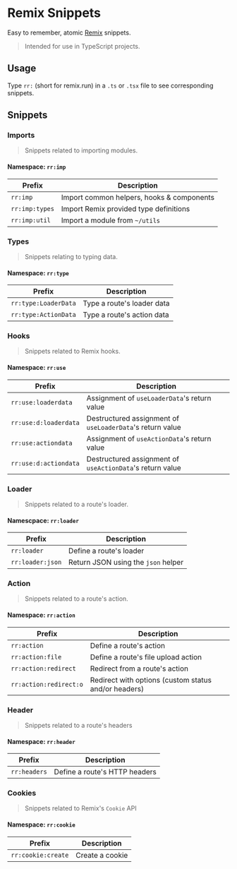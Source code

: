 # Remix Snippets

Easy to remember, atomic [Remix](https://remix.run) snippets.

> Intended for use in TypeScript projects.

## Usage

Type `rr:` (short for remix.run) in a `.ts` or `.tsx` file to see corresponding snippets.

## Snippets

### Imports

>Snippets related to importing modules.

#### Namespace: `rr:imp`

|Prefix          |Description                               |
|----------------|------------------------------------------|
|`rr:imp`        |Import common helpers, hooks & components |
|`rr:imp:types`  |Import Remix provided type definitions    |
|`rr:imp:util`   |Import a module from `~/utils`            |


### Types

> Snippets relating to typing data.

#### Namespace: `rr:type`

|Prefix                |Description                        |
|----------------------|-----------------------------------|
|`rr:type:LoaderData`  |Type a route's loader data         |
|`rr:type:ActionData`  |Type a route's action data         |

### Hooks

> Snippets related to Remix hooks.

#### Namespace: `rr:use`

|Prefix                |Description                                              |
|----------------------|---------------------------------------------------------|
|`rr:use:loaderdata`   |Assignment of `useLoaderData`'s return value             |
|`rr:use:d:loaderdata` |Destructured assignment of `useLoaderData`'s return value|
|`rr:use:actiondata`   |Assignment of `useActionData`'s return value             |
|`rr:use:d:actiondata` |Destructured assignment of `useActionData`'s return value|


### Loader

> Snippets related to a route's loader.

#### Namescpace: `rr:loader`

|Prefix                |Description                         |
|----------------------|------------------------------------|
|`rr:loader`           |Define a route's loader             |
|`rr:loader:json`      |Return JSON using the `json` helper |


### Action

> Snippets related to a route's action.

#### Namespace: `rr:action`

|Prefix                 |Description                                          |
|-----------------------|-----------------------------------------------------|
|`rr:action`            |Define a route's action                              |
|`rr:action:file`       |Define a route's file upload action                  |
|`rr:action:redirect`   |Redirect from a route's action                       |
|`rr:action:redirect:o` |Redirect with options (custom status and/or headers) |



### Header

> Snippets related to a route's headers

#### Namespace: `rr:header`

|Prefix                |Description                         |
|----------------------|------------------------------------|
|`rr:headers`          |Define a route's HTTP headers       |


### Cookies

> Snippets related to Remix's `Cookie` API

#### Namespace: `rr:cookie`

|Prefix                |Description                         |
|----------------------|------------------------------------|
|`rr:cookie:create`    | Create a cookie                    |

